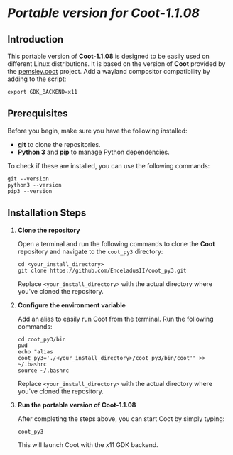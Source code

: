 # *Portable version for Coot-1.1.08*

## Introduction

This portable version of **Coot-1.1.08** is designed to be easily used on different Linux distributions. It is based on the version of **Coot** provided by the [pemsley.coot](https://github.com/pemsley/coot.git) project.
Add a wayland compositor compatibility by adding to the script: 
```shell
export GDK_BACKEND=x11
```

## Prerequisites

Before you begin, make sure you have the following installed:

- **git** to clone the repositories.
- **Python 3** and **pip** to manage Python dependencies.

To check if these are installed, you can use the following commands:

```shell
git --version
python3 --version
pip3 --version
```

## Installation Steps

1. **Clone the repository**

   Open a terminal and run the following commands to clone the **Coot** repository and navigate to the `coot_py3` directory:

   ```shell
   cd <your_install_directory>
   git clone https://github.com/EnceladusII/coot_py3.git 
   ```
   
   Replace ```<your_install_directory>``` with the actual directory where you've cloned the repository.
   
2. **Configure the environment variable**
    
    Add an alias to easily run Coot from the terminal. Run the following commands:
    
    ```shell
    cd coot_py3/bin
    pwd
    echo "alias coot_py3='./<your_install_directory>/coot_py3/bin/coot'" >> ~/.bashrc
    source ~/.bashrc
    ```
    
    Replace ```<your_install_directory>``` with the actual directory where you've cloned the repository.
    
3. **Run the portable version of Coot-1.1.08**

    After completing the steps above, you can start Coot by simply typing:
    
    ```shell
    coot_py3
    ```
    This will launch Coot with the x11 GDK backend.
